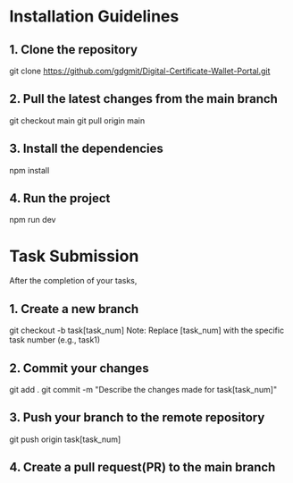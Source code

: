 # Installation Guidelines
## 1. Clone the repository
git clone https://github.com/gdgmit/Digital-Certificate-Wallet-Portal.git
## 2. Pull the latest changes from the main branch
git checkout main
git pull origin main
## 3. Install the dependencies
npm install
## 4. Run the project
npm run dev

# Task Submission
After the completion of your tasks,
## 1. Create a new branch
git checkout -b task[task_num]
Note: Replace [task_num] with the specific task number (e.g., task1)
## 2. Commit your changes
git add .
git commit -m "Describe the changes made for task[task_num]"
## 3. Push your branch to the remote repository
git push origin task[task_num]
## 4. Create a pull request(PR) to the main branch
